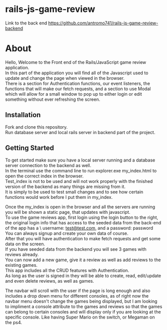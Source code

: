 # rails-js-game-review

Link to the back end https://github.com/antromo741/rails-js-game-review-backend

# About 
Hello, Welcome to the Front end of the Rails/JavaScript game review application.\
In this part of the application you will find all of the Javascript used to update and change the page when viewed in the browser.\
There is a section for Authentication functions, our event listeners, the functions that will make our fetch requests, and a section to use Modal which will allow for a small window to pop up to either login or edit something without ever refreshing the screen.
## Installation
Fork and clone this repository.\
Run database server and local rails server in backend part of the project.

## Getting Started
To get started make sure you have a local server running and a database server connection to the backend as well.\
In the terminal use the command line to run explorer.exe my_index.html to open the correct index in the browser.\
Test_index is not to be used and will not work properly with the finished version of the backend as many things are missing from it.\
It is simply to be used to test small changes and to see how certain functions would work before I put them in my_index.

Once the my_index is open in the browser and all the servers are running you will be shown a static page, that updates with javascript.\
To use the game reviews app, first login using the login button to the right, the original login info that has access to the seeded data from the back-end of the app has a \ 
username: test@test.com, and a password: password\
You can always signup and create your own data of course.\
After that you will have authentication to make fetch requests and get some data on the screen.\
If you have seeded data from the backend you will see 3 games with reviews already.\
You can now add a new game, give it a review as well as add reviews to the existing games.\
This app includes all the CRUD features with Authentication.\
As long as the user is signed in they will be able to create, read, edit/update and even delete reviews, as well as games.

The navbar will scroll with the user if the page is long enough and also includes a drop down menu for different consoles, as of right now the navbar menu doesn't change the games being displayed, but I am looking to impliment a console attribute to the games and reviews so that the games can belong to certain consoles and will display only if you are looking at the specific console. Like having Super Mario on the switch, or Megaman on the ps4.
